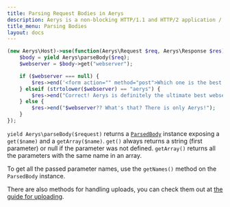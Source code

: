 ```yaml
---
title: Parsing Request Bodies in Aerys
description: Aerys is a non-blocking HTTP/1.1 and HTTP/2 application / websocket / static file server.
title_menu: Parsing Bodies
layout: docs
---
```


```php
(new Aerys\Host)->use(function(Aerys\Request $req, Aerys\Response $res) {
	$body = yield Aerys\parseBody($req);
	$webserver = $body->get("webserver");

	if ($webserver === null) {
		$res->end('<form action="" method="post">Which one is the best webserver? <input type="text" name="webserver" /> <input type="submit" value="check" /></form>');
	} elseif (strtolower($webserver) == "aerys") {
		$res->end("Correct! Aerys is definitely the ultimate best webserver!");
	} else {
		$res->end("$webserver?? What's that? There is only Aerys!");
	}
});
```

`yield Aerys\parseBody($request)` returns a [`ParsedBody`](../classes/parsedbody.md) instance exposing a `get($name)` and a `getArray($name)`. `get()` always returns a string (first parameter) or null if the parameter was not defined. `getArray()` returns all the parameters with the same name in an array.

To get all the passed parameter names, use the `getNames()` method on the `ParsedBody` instance.

There are also methods for handling uploads, you can check them out at [the guide for uploading](../http-advanced/upload.md).
